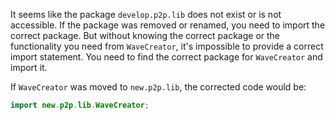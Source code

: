 It seems like the package `develop.p2p.lib` does not exist or is not accessible. If the package was removed or renamed, you need to import the correct package. But without knowing the correct package or the functionality you need from `WaveCreator`, it's impossible to provide a correct import statement. You need to find the correct package for `WaveCreator` and import it. 

If `WaveCreator` was moved to `new.p2p.lib`, the corrected code would be:

```java
import new.p2p.lib.WaveCreator;
```